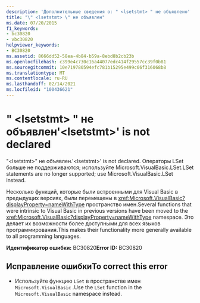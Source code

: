 ```yaml
---
description: 'Дополнительные сведения о: " <lsetstmt> " не объявлено'
title: "\" <lsetstmt> \" не объявлен"
ms.date: 07/20/2015
f1_keywords:
- bc30820
- vbc30820
helpviewer_keywords:
- BC30820
ms.assetid: 8666dd52-58ea-4b84-b59a-8ebd8b2cb23b
ms.openlocfilehash: c399e4c730c16a44077edc414f29557cc39f0b81
ms.sourcegitcommit: 10e719780594efc781b15295e499c66f316068b8
ms.translationtype: MT
ms.contentlocale: ru-RU
ms.lasthandoff: 02/14/2021
ms.locfileid: "100436621"
---
```

# <a name="lsetstmt-is-not-declared"></a><span data-ttu-id="3ff65-103">" \<lsetstmt> " не объявлен</span><span class="sxs-lookup"><span data-stu-id="3ff65-103">'\<lsetstmt>' is not declared</span></span>

<span data-ttu-id="3ff65-104">"\<lsetstmt>" не объявлен.</span><span class="sxs-lookup"><span data-stu-id="3ff65-104">'\<lsetstmt>' is not declared.</span></span> <span data-ttu-id="3ff65-105">Операторы LSet больше не поддерживаются; используйте Microsoft.VisualBasic.LSet.</span><span class="sxs-lookup"><span data-stu-id="3ff65-105">LSet statements are no longer supported; use Microsoft.VisualBasic.LSet instead.</span></span>  
  
 <span data-ttu-id="3ff65-106">Несколько функций, которые были встроенными для Visual Basic в предыдущих версиях, были перемещены в <xref:Microsoft.VisualBasic?displayProperty=nameWithType> пространство имен.</span><span class="sxs-lookup"><span data-stu-id="3ff65-106">Several functions that were intrinsic to Visual Basic in previous versions have been moved to the <xref:Microsoft.VisualBasic?displayProperty=nameWithType> namespace.</span></span> <span data-ttu-id="3ff65-107">Это делает их возможности более доступными для всех языков программирования.</span><span class="sxs-lookup"><span data-stu-id="3ff65-107">This makes their functionality more generally available to all programming languages.</span></span>  
  
 <span data-ttu-id="3ff65-108">**Идентификатор ошибки:** BC30820</span><span class="sxs-lookup"><span data-stu-id="3ff65-108">**Error ID:** BC30820</span></span>  
  
## <a name="to-correct-this-error"></a><span data-ttu-id="3ff65-109">Исправление ошибки</span><span class="sxs-lookup"><span data-stu-id="3ff65-109">To correct this error</span></span>  
  
- <span data-ttu-id="3ff65-110">Используйте функцию `LSet` в пространстве имен `Microsoft.VisualBasic` .</span><span class="sxs-lookup"><span data-stu-id="3ff65-110">Use the `LSet` function in the `Microsoft.VisualBasic` namespace instead.</span></span>  
